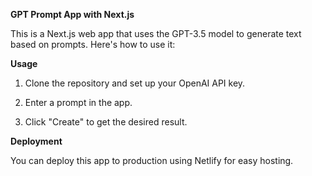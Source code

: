 **GPT Prompt App with Next.js**

This is a Next.js web app that uses the GPT-3.5 model to generate text based on prompts. Here's how to use it:

**Usage**

1. Clone the repository and set up your OpenAI API key.

2. Enter a prompt in the app.

3. Click "Create" to get the desired result. 

**Deployment**

You can deploy this app to production using Netlify for easy hosting.


